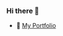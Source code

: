 ### Hi there 👋

- 🔭 [My Portfolio](https://relaxed-lamarr-72ab91.netlify.app)




<!--
**newhorizon-tech/newhorizon-tech** is a ✨ _special_ ✨ repository because its `README.md` (this file) appears on your GitHub profile.
-->
